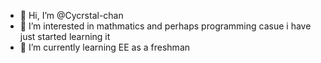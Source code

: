 - 👋 Hi, I’m @Cycrstal-chan
- 👀 I’m interested in mathmatics and perhaps programming casue i have just started learning it
- 🌱 I’m currently learning EE as a freshman

<!---
Cycrstal-chan/Cycrstal-chan is a ✨ special ✨ repository because its `README.md` (this file) appears on your GitHub profile.
You can click the Preview link to take a look at your changes.
--->
